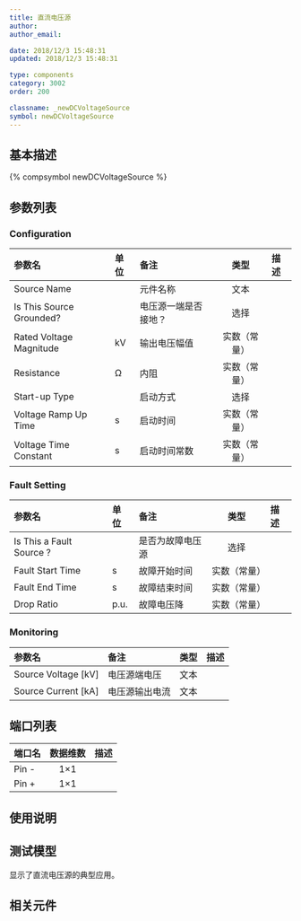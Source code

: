 ```yaml
---
title: 直流电压源
author: 
author_email:

date: 2018/12/3 15:48:31
updated: 2018/12/3 15:48:31

type: components
category: 3002
order: 200

classname: _newDCVoltageSource
symbol: newDCVoltageSource
---
```

## 基本描述
{% compsymbol newDCVoltageSource %}

## 参数列表
### Configuration
| 参数名 | 单位 | 备注 | 类型 | 描述 |
| :--- | :--- | :--- | :--: | :--- |
| Source Name |  | 元件名称 | 文本 |  |
| Is This Source Grounded? |  | 电压源一端是否接地？ | 选择 |  |
| Rated Voltage Magnitude | kV | 输出电压幅值 | 实数（常量） |  |
| Resistance | Ω | 内阻 | 实数（常量） |  |
| Start-up Type |  | 启动方式 | 选择 |  |
| Voltage Ramp Up Time | s | 启动时间 | 实数（常量） |  |
| Voltage Time Constant | s | 启动时间常数 | 实数（常量） |  |

### Fault Setting
| 参数名 | 单位 | 备注 | 类型 | 描述 |
| :--- | :--- | :--- | :--: | :--- |
| Is This a Fault Source ? |  | 是否为故障电压源 | 选择 |  |
| Fault Start Time | s | 故障开始时间 | 实数（常量） |  |
| Fault End Time | s | 故障结束时间 | 实数（常量） |  |
| Drop Ratio | p.u. | 故障电压降 | 实数（常量） |  |

### Monitoring
| 参数名 | 备注 | 类型 | 描述 |
| :--- | :--- | :--: | :--- |
| Source Voltage \[kV\] | 电压源端电压 | 文本 |  |
| Source Current \[kA\] | 电压源输出电流 | 文本 |  |


## 端口列表

| 端口名 | 数据维数 | 描述 |
| :--- | :--:  | :--- |
| Pin - | 1×1 | |                   
| Pin + | 1×1 | |                   

## 使用说明


## 测试模型
[<test name>](<test link>)显示了直流电压源的典型应用。

## 相关元件


